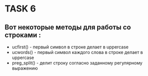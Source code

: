 # TASK 6
## Вот некоторые методы для работы со строками :
+ ucfirst() - первый символ в строке делает в uppercase 
+ ucwords() - первый символ каждого слова в строке делает в uppercase
+ preg_split() - делит строку согласно заданному регулярному выражению
